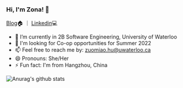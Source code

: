 ### Hi, I'm Zona! 👋
[Blog](https://zonahu.tech/)🏠 ｜ [Linkedin](https://www.linkedin.com/in/zonahu/)💻


- 🌱 I’m currently in 2B Software Engineering, University of Waterloo
- 🤔 I'm looking for Co-op opportunities for Summer 2022 
- 📫 Feel free to reach me by: zuomiao.hu@uwaterloo.ca
- 😄 Pronouns: She/Her
- ⚡ Fun fact: I'm from Hangzhou, China

![Anurag's github stats](https://github-readme-stats.vercel.app/api?username=ZonaHu&show_icons=true&theme=cobalt)

